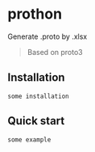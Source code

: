 # prothon
Generate .proto by .xlsx 
> Based on proto3

## Installation
```
some installation
```

## Quick start
```
some example 
```
